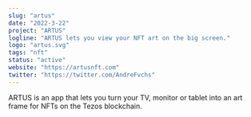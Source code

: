 ```yaml
---
slug: "artus"
date: "2022-3-22"
project: "ARTUS"
logline: "ARTUS lets you view your NFT art on the big screen."
logo: "artus.svg"
tags: "nft"
status: "active"
website: "https://artusnft.com"
twitter: "https://twitter.com/AndreFvchs"
---
```


ARTUS is an app that lets you turn your TV, monitor or tablet into an art frame for NFTs on the Tezos blockchain.
